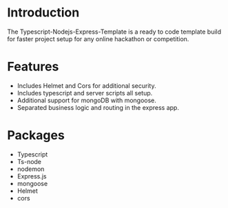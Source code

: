 # Introduction

The Typescript-Nodejs-Express-Template is a ready to code template build for faster project setup for any online hackathon or competition.

# Features

- Includes Helmet and Cors for additional security.
- Includes typescript and server scripts all setup.
- Additional support for mongoDB with mongoose.
- Separated business logic and routing in the express app.

# Packages

- Typescript
- Ts-node
- nodemon
- Express.js
- mongoose
- Helmet
- cors
